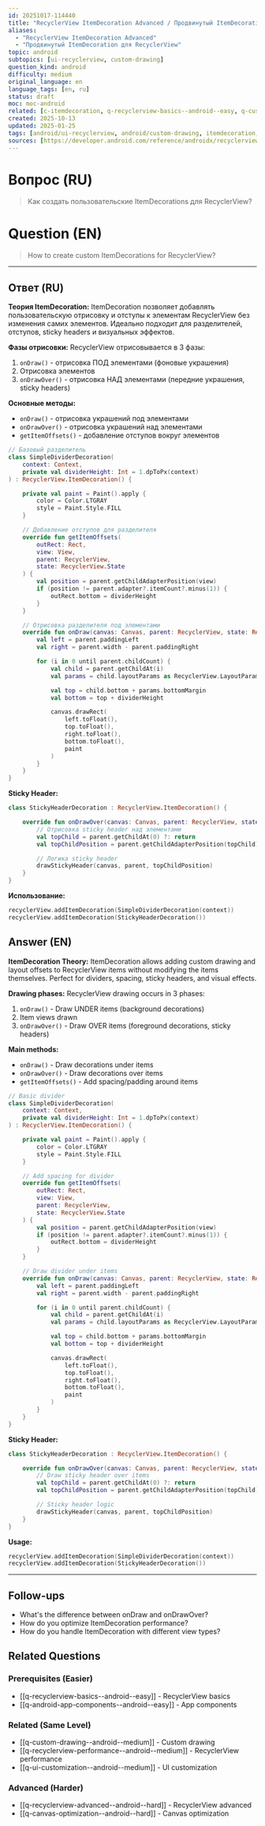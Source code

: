 ```yaml
---
id: 20251017-114440
title: "RecyclerView ItemDecoration Advanced / Продвинутый ItemDecoration для RecyclerView"
aliases:
  - "RecyclerView ItemDecoration Advanced"
  - "Продвинутый ItemDecoration для RecyclerView"
topic: android
subtopics: [ui-recyclerview, custom-drawing]
question_kind: android
difficulty: medium
original_language: en
language_tags: [en, ru]
status: draft
moc: moc-android
related: [c-itemdecoration, q-recyclerview-basics--android--easy, q-custom-drawing--android--medium]
created: 2025-10-13
updated: 2025-01-25
tags: [android/ui-recyclerview, android/custom-drawing, itemdecoration, custom-drawing, ui, difficulty/medium]
sources: [https://developer.android.com/reference/androidx/recyclerview/widget/RecyclerView.ItemDecoration]
---
```


# Вопрос (RU)
> Как создать пользовательские ItemDecorations для RecyclerView?

# Question (EN)
> How to create custom ItemDecorations for RecyclerView?

---

## Ответ (RU)

**Теория ItemDecoration:**
ItemDecoration позволяет добавлять пользовательскую отрисовку и отступы к элементам RecyclerView без изменения самих элементов. Идеально подходит для разделителей, отступов, sticky headers и визуальных эффектов.

**Фазы отрисовки:**
RecyclerView отрисовывается в 3 фазы:
1. `onDraw()` - отрисовка ПОД элементами (фоновые украшения)
2. Отрисовка элементов
3. `onDrawOver()` - отрисовка НАД элементами (передние украшения, sticky headers)

**Основные методы:**
- `onDraw()` - отрисовка украшений под элементами
- `onDrawOver()` - отрисовка украшений над элементами
- `getItemOffsets()` - добавление отступов вокруг элементов

```kotlin
// Базовый разделитель
class SimpleDividerDecoration(
    context: Context,
    private val dividerHeight: Int = 1.dpToPx(context)
) : RecyclerView.ItemDecoration() {

    private val paint = Paint().apply {
        color = Color.LTGRAY
        style = Paint.Style.FILL
    }

    // Добавление отступов для разделителя
    override fun getItemOffsets(
        outRect: Rect,
        view: View,
        parent: RecyclerView,
        state: RecyclerView.State
    ) {
        val position = parent.getChildAdapterPosition(view)
        if (position != parent.adapter?.itemCount?.minus(1)) {
            outRect.bottom = dividerHeight
        }
    }

    // Отрисовка разделителя под элементами
    override fun onDraw(canvas: Canvas, parent: RecyclerView, state: RecyclerView.State) {
        val left = parent.paddingLeft
        val right = parent.width - parent.paddingRight

        for (i in 0 until parent.childCount) {
            val child = parent.getChildAt(i)
            val params = child.layoutParams as RecyclerView.LayoutParams

            val top = child.bottom + params.bottomMargin
            val bottom = top + dividerHeight

            canvas.drawRect(
                left.toFloat(),
                top.toFloat(),
                right.toFloat(),
                bottom.toFloat(),
                paint
            )
        }
    }
}
```

**Sticky Header:**
```kotlin
class StickyHeaderDecoration : RecyclerView.ItemDecoration() {

    override fun onDrawOver(canvas: Canvas, parent: RecyclerView, state: RecyclerView.State) {
        // Отрисовка sticky header над элементами
        val topChild = parent.getChildAt(0) ?: return
        val topChildPosition = parent.getChildAdapterPosition(topChild)

        // Логика sticky header
        drawStickyHeader(canvas, parent, topChildPosition)
    }
}
```

**Использование:**
```kotlin
recyclerView.addItemDecoration(SimpleDividerDecoration(context))
recyclerView.addItemDecoration(StickyHeaderDecoration())
```

## Answer (EN)

**ItemDecoration Theory:**
ItemDecoration allows adding custom drawing and layout offsets to RecyclerView items without modifying the items themselves. Perfect for dividers, spacing, sticky headers, and visual effects.

**Drawing phases:**
RecyclerView drawing occurs in 3 phases:
1. `onDraw()` - Draw UNDER items (background decorations)
2. Item views drawn
3. `onDrawOver()` - Draw OVER items (foreground decorations, sticky headers)

**Main methods:**
- `onDraw()` - Draw decorations under items
- `onDrawOver()` - Draw decorations over items
- `getItemOffsets()` - Add spacing/padding around items

```kotlin
// Basic divider
class SimpleDividerDecoration(
    context: Context,
    private val dividerHeight: Int = 1.dpToPx(context)
) : RecyclerView.ItemDecoration() {

    private val paint = Paint().apply {
        color = Color.LTGRAY
        style = Paint.Style.FILL
    }

    // Add spacing for divider
    override fun getItemOffsets(
        outRect: Rect,
        view: View,
        parent: RecyclerView,
        state: RecyclerView.State
    ) {
        val position = parent.getChildAdapterPosition(view)
        if (position != parent.adapter?.itemCount?.minus(1)) {
            outRect.bottom = dividerHeight
        }
    }

    // Draw divider under items
    override fun onDraw(canvas: Canvas, parent: RecyclerView, state: RecyclerView.State) {
        val left = parent.paddingLeft
        val right = parent.width - parent.paddingRight

        for (i in 0 until parent.childCount) {
            val child = parent.getChildAt(i)
            val params = child.layoutParams as RecyclerView.LayoutParams

            val top = child.bottom + params.bottomMargin
            val bottom = top + dividerHeight

            canvas.drawRect(
                left.toFloat(),
                top.toFloat(),
                right.toFloat(),
                bottom.toFloat(),
                paint
            )
        }
    }
}
```

**Sticky Header:**
```kotlin
class StickyHeaderDecoration : RecyclerView.ItemDecoration() {

    override fun onDrawOver(canvas: Canvas, parent: RecyclerView, state: RecyclerView.State) {
        // Draw sticky header over items
        val topChild = parent.getChildAt(0) ?: return
        val topChildPosition = parent.getChildAdapterPosition(topChild)

        // Sticky header logic
        drawStickyHeader(canvas, parent, topChildPosition)
    }
}
```

**Usage:**
```kotlin
recyclerView.addItemDecoration(SimpleDividerDecoration(context))
recyclerView.addItemDecoration(StickyHeaderDecoration())
```

---

## Follow-ups

- What's the difference between onDraw and onDrawOver?
- How do you optimize ItemDecoration performance?
- How do you handle ItemDecoration with different view types?

## Related Questions

### Prerequisites (Easier)
- [[q-recyclerview-basics--android--easy]] - RecyclerView basics
- [[q-android-app-components--android--easy]] - App components

### Related (Same Level)
- [[q-custom-drawing--android--medium]] - Custom drawing
- [[q-recyclerview-performance--android--medium]] - RecyclerView performance
- [[q-ui-customization--android--medium]] - UI customization

### Advanced (Harder)
- [[q-recyclerview-advanced--android--hard]] - RecyclerView advanced
- [[q-canvas-optimization--android--hard]] - Canvas optimization
